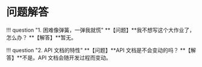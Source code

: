 # 问题解答

!!! question "1. 困难像弹簧，一弹我就慌"
    **【问题】**我不想写这个大作业了，怎么办？
    **【解答】**暂无。

!!! question "2. API 文档的特性"
    **【问题】**API 文档是不会变动的吗？
    **【解答】**不是。API 文档会随开发过程而变动。

